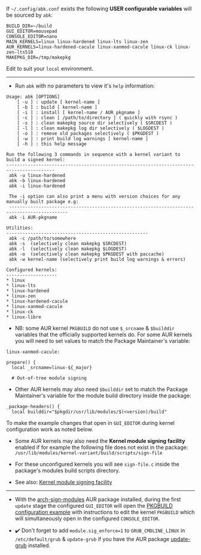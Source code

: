 If `~/.config/abk.conf` exists the following **USER configurable variables** will be sourced by `abk`:
```
BUILD_DIR=~/build
GUI_EDITOR=mousepad
CONSOLE_EDITOR=nano
MAIN_KERNELS=linux linux-hardened linux-lts linux-zen
AUR_KERNELS=linux-hardened-cacule linux-xanmod-cacule linux-ck linux-zen-lts510
MAKEPKG_DIR=/tmp/makepkg
```
Edit to suit your `local` environment.

---

* Run `abk` with no parameters to view it's `help` information:
```
Usage: abk [OPTIONS]
	[ -u ] : update [ kernel-name ]
	[ -b ] : build [ kernel-name ]
	[ -i ] : install [ kernel-name / AUR pkgname ]
	[ -c ] : clean [ /path/to/directory ] ( quickly with rsync )
	[ -s ] : clean makepkg source dir selectively ( $SRCDEST )
	[ -l ] : clean makepkg log dir selectively ( $LOGDEST )
	[ -o ] : remove old packages selectively ( $PKGDEST )
	[ -w ] : print build log warnings [ kernel-name ]
	[ -h ] : this help message

Run the following 3 commands in sequence with a kernel variant to build a signed kernel:
----------------------------------------------------------------------------------------
 abk -u linux-hardened
 abk -b linux-hardened
 abk -i linux-hardened
 
 The -i option can also print a menu with version choices for any manually built package e.g:
 --------------------------------------------------------------------------------------------
 abk -i AUR-pkgname

Utilities:
-----------------------------------------------------
 abk -c /path/to/somewhere
 abk -s  (selectively clean makepkg $SRCDEST)
 abk -l  (selectively clean makepkg $LOGDEST)
 abk -o  (selectively clean makepkg $PKGDEST with paccache)
 abk -w kernel-name (selectively print build log warnings & errors)

Configured kernels:
-------------------
* linux
* linux-lts
* linux-hardened
* linux-zen
* linux-hardened-cacule
* linux-xanmod-cacule
* linux-ck
* linux-libre
```
* NB: some AUR kernel `PKGBUILD` do not use `$_srcname` & `$builddir` variables that the officially supported kernels do. For some AUR kernels you will need to set values to match the Package Maintainer's variable:
```
linux-xanmod-cacule:

prepare() {
  local _srcname=linux-${_major}

  # Out-of-tree module signing
```

* Other AUR kernels may also need `$builddir` set to match the Package Maintainer's variable for the module build directory inside the package:
```
_package-headers() {
  local builddir="$pkgdir/usr/lib/modules/$(<version)/build"
```
To make the example changes that open in `GUI_EDITOR` during kernel configuration work as noted below.

* Some AUR kernels may also need the **Kernel module signing facility** enabled if for example the following file does not exist in the package:
`/usr/lib/modules/kernel-variant/build/scripts/sign-file`

* For these unconfigured kernels you will see `sign-file.c` inside the package's modules build scripts directory.

* See also: [Kernel module signing facility](https://www.kernel.org/doc/html/v5.13/admin-guide/module-signing.html?highlight=module%20signing)
--- 

* With the [arch-sign-modules](https://aur.archlinux.org/packages/arch-sign-modules/) AUR package installed, during the first `update` stage the configured `GUI_EDITOR` will open the [PKGBUILD configuration example](https://github.com/itoffshore/Arch-SKM/blob/master/Arch-Linux-PKGBUILD-example) with instructions to edit the kernel `PKGBUILD` which will simultaneously open in the configured `CONSOLE_EDITOR`.

* :heavy_check_mark: Don't forget to add `module.sig_enforce=1` to `GRUB_CMDLINE_LINUX` in `/etc/default/grub` & `update-grub` if you have the AUR package [update-grub](https://aur.archlinux.org/packages/update-grub/) installed.
